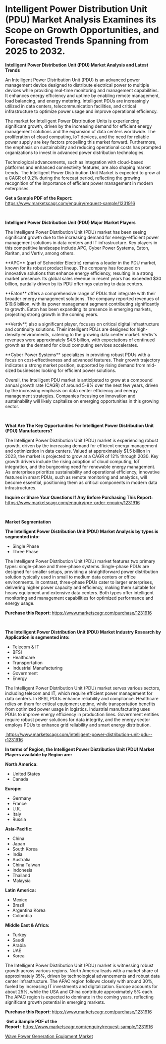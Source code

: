 <p><h1>Intelligent Power Distribution Unit (PDU) Market Analysis Examines its Scope on Growth Opportunities, and Forecasted Trends Spanning from 2025 to 2032.</h1></p><p><strong>Intelligent Power Distribution Unit (PDU) Market Analysis and Latest Trends</strong></p>
<p><p>An Intelligent Power Distribution Unit (PDU) is an advanced power management device designed to distribute electrical power to multiple devices while providing real-time monitoring and management capabilities. It enhances energy efficiency and uptime by enabling remote management, load balancing, and energy metering. Intelligent PDUs are increasingly utilized in data centers, telecommunication facilities, and critical infrastructure to optimize power usage and improve operational efficiency.</p><p>The market for Intelligent Power Distribution Units is experiencing significant growth, driven by the increasing demand for efficient energy management solutions and the expansion of data centers worldwide. The proliferation of cloud computing, IoT devices, and the need for reliable power supply are key factors propelling this market forward. Furthermore, the emphasis on sustainability and reducing operational costs has prompted organizations to invest in advanced power distribution technologies.</p><p>Technological advancements, such as integration with cloud-based platforms and enhanced connectivity features, are also shaping market trends. The Intelligent Power Distribution Unit Market is expected to grow at a CAGR of 9.2% during the forecast period, reflecting the growing recognition of the importance of efficient power management in modern enterprises.</p></p>
<p><strong>Get a Sample PDF of the Report:&nbsp;</strong> <a href="https://www.marketscagr.com/enquiry/request-sample/1231916?utm_campaign=2467&utm_medium=2&utm_source=Github&utm_content=ia&utm_term=07042025&utm_id=intelligent-power-distribution-unit-pdu">https://www.marketscagr.com/enquiry/request-sample/1231916</a></p>
<p>&nbsp;</p>
<p><strong>Intelligent Power Distribution Unit (PDU) Major Market Players</strong></p>
<p><p>The Intelligent Power Distribution Unit (PDU) market has been seeing significant growth due to the increasing demand for energy-efficient power management solutions in data centers and IT infrastructure. Key players in this competitive landscape include APC, Cyber Power Systems, Eaton, Raritan, and Vertiv, among others.</p><p>**APC** (part of Schneider Electric) remains a leader in the PDU market, known for its robust product lineup. The company has focused on innovative solutions that enhance energy efficiency, resulting in a strong market presence. Its global sales revenue in recent years has exceeded $30 billion, partially driven by its PDU offerings catering to data centers.</p><p>**Eaton** offers a comprehensive range of PDUs that integrate with their broader energy management solutions. The company reported revenues of $19.6 billion, with its power management segment contributing significantly to growth. Eaton has been expanding its presence in emerging markets, projecting strong growth in the coming years.</p><p>**Vertiv**, also a significant player, focuses on critical digital infrastructure and continuity solutions. Their intelligent PDUs are designed for high-density environments, catering to the growing data center market. Vertiv's revenues were approximately $4.5 billion, with expectations of continued growth as the demand for cloud computing services accelerates.</p><p>**Cyber Power Systems** specializes in providing robust PDUs with a focus on cost-effectiveness and advanced features. Their growth trajectory indicates a strong market position, supported by rising demand from mid-sized businesses looking for efficient power solutions.</p><p>Overall, the Intelligent PDU market is anticipated to grow at a compound annual growth rate (CAGR) of around 5-8% over the next few years, driven by the increasing emphasis on data center efficiency and energy management strategies. Companies focusing on innovation and sustainability will likely capitalize on emerging opportunities in this growing sector.</p></p>
<p>&nbsp;</p>
<p><strong>What Are The Key Opportunities For Intelligent Power Distribution Unit (PDU) Manufacturers?</strong></p>
<p><p>The Intelligent Power Distribution Unit (PDU) market is experiencing robust growth, driven by the increasing demand for efficient energy management and optimization in data centers. Valued at approximately $1.5 billion in 2023, the market is projected to grow at a CAGR of 12% through 2030. Key growth drivers include the rising adoption of cloud computing, IoT integration, and the burgeoning need for renewable energy management. As enterprises prioritize sustainability and operational efficiency, innovative features in smart PDUs, such as remote monitoring and analytics, will become essential, positioning them as critical components in modern data infrastructures.</p></p>
<p><strong>Inquire or Share Your Questions If Any Before Purchasing This Report:</strong> <a href="https://www.marketscagr.com/enquiry/pre-order-enquiry/1231916?utm_campaign=2467&utm_medium=2&utm_source=Github&utm_content=ia&utm_term=07042025&utm_id=intelligent-power-distribution-unit-pdu">https://www.marketscagr.com/enquiry/pre-order-enquiry/1231916</a></p>
<p>&nbsp;</p>
<p><strong>Market Segmentation</strong></p>
<p><strong>The Intelligent Power Distribution Unit (PDU) Market Analysis by types is segmented into:</strong></p>
<p><ul><li>Single Phase</li><li>Three Phase</li></ul></p>
<p><p>The Intelligent Power Distribution Unit (PDU) market features two primary types: single-phase and three-phase systems. Single-phase PDUs are designed for smaller setups, providing a straightforward power distribution solution typically used in small to medium data centers or office environments. In contrast, three-phase PDUs cater to larger enterprises, delivering higher power capacity and efficiency, making them suitable for heavy equipment and extensive data centers. Both types offer intelligent monitoring and management capabilities for optimized performance and energy usage.</p></p>
<p><strong>Purchase this Report:&nbsp;</strong><a href="https://www.marketscagr.com/purchase/1231916?utm_campaign=2467&utm_medium=2&utm_source=Github&utm_content=ia&utm_term=07042025&utm_id=intelligent-power-distribution-unit-pdu">https://www.marketscagr.com/purchase/1231916</a></p>
<p>&nbsp;</p>
<p><strong>The Intelligent Power Distribution Unit (PDU) Market Industry Research by Application is segmented into:</strong></p>
<p><ul><li>Telecom & IT</li><li>BFSI</li><li>Healthcare</li><li>Transportation</li><li>Industrial Manufacturing</li><li>Government</li><li>Energy</li></ul></p>
<p><p>The Intelligent Power Distribution Unit (PDU) market serves various sectors, including telecom and IT, which require efficient power management for data centers. In BFSI, PDUs enhance reliability and compliance. Healthcare relies on them for critical equipment uptime, while transportation benefits from optimized power usage in logistics. Industrial manufacturing uses PDUs to improve energy efficiency in production lines. Government entities require robust power solutions for data integrity, and the energy sector employs PDUs to enhance grid reliability and smart energy distribution.</p></p>
<p><a href="https://www.marketscagr.com/intelligent-power-distribution-unit-pdu--r1231916?utm_campaign=2467&utm_medium=2&utm_source=Github&utm_content=ia&utm_term=07042025&utm_id=intelligent-power-distribution-unit-pdu">&nbsp;https://www.marketscagr.com/intelligent-power-distribution-unit-pdu--r1231916</a></p>
<p><strong>In terms of Region, the Intelligent Power Distribution Unit (PDU) Market Players available by Region are:</strong></p>
<p>
    <p> <strong> North America: </strong>
        <ul>
            <li>United States</li>
            <li>Canada</li>
        </ul>
        </p> 
    <p> <strong> Europe: </strong>
        <ul>
            <li>Germany</li>
            <li>France</li>
            <li>U.K.</li>
            <li>Italy</li>
            <li>Russia</li>
        </ul>
        </p> 
    <p> <strong> Asia-Pacific: </strong>
        <ul>
            <li>China</li>
            <li>Japan</li>
            <li>South Korea</li>
            <li>India</li>
            <li>Australia</li>
            <li>China Taiwan</li>
            <li>Indonesia</li>
            <li>Thailand</li>
            <li>Malaysia</li>
        </ul>
        </p> 
    <p> <strong> Latin America: </strong>
        <ul>
            <li>Mexico</li>
            <li>Brazil</li>
            <li>Argentina Korea</li>
            <li>Colombia</li>
        </ul>
        </p> 
    <p> <strong> Middle East & Africa: </strong>
        <ul>
            <li>Turkey</li>
            <li>Saudi</li>
            <li>Arabia</li>
            <li>UAE</li>
            <li>Korea</li>
        </ul>
    </p>
    </p>
<p><p>The Intelligent Power Distribution Unit (PDU) market is witnessing robust growth across various regions. North America leads with a market share of approximately 35%, driven by technological advancements and robust data center infrastructure. The APAC region follows closely with around 30%, fueled by increasing IT investments and digitalization. Europe accounts for about 25%, while the USA and China contribute approximately 5% each. The APAC region is expected to dominate in the coming years, reflecting significant growth potential in emerging markets.</p></p>
<p><strong>Purchase this Report: </strong><a href="https://www.marketscagr.com/purchase/1231916?utm_campaign=2467&utm_medium=2&utm_source=Github&utm_content=ia&utm_term=07042025&utm_id=intelligent-power-distribution-unit-pdu">https://www.marketscagr.com/purchase/1231916</a></p>
<p>&nbsp;<strong>Get a Sample PDF of the Report:&nbsp;&nbsp;</strong><a href="https://www.marketscagr.com/enquiry/request-sample/1231916?utm_campaign=2467&utm_medium=2&utm_source=Github&utm_content=ia&utm_term=07042025&utm_id=intelligent-power-distribution-unit-pdu">https://www.marketscagr.com/enquiry/request-sample/1231916</a></p>
<p><strong></strong></p>
<p><p><a href="https://github.com/WashimHussain441/Market-Research-Report-List-2/blob/main/wave-power-generation-equipment-market.md?utm_campaign=2467&utm_medium=2&utm_source=Github&utm_content=ia&utm_term=07042025&utm_id=intelligent-power-distribution-unit-pdu">Wave Power Generation Equipment Market</a></p></p>